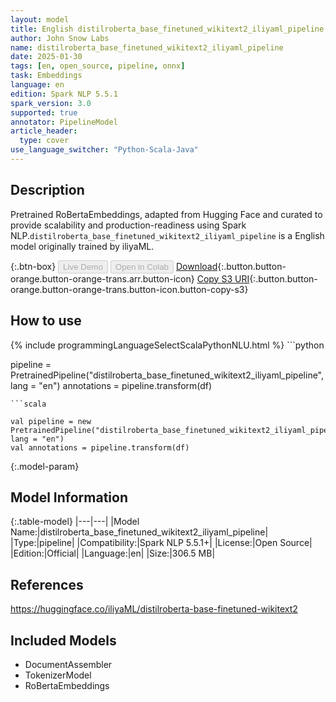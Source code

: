 ```yaml
---
layout: model
title: English distilroberta_base_finetuned_wikitext2_iliyaml_pipeline pipeline RoBertaEmbeddings from iliyaML
author: John Snow Labs
name: distilroberta_base_finetuned_wikitext2_iliyaml_pipeline
date: 2025-01-30
tags: [en, open_source, pipeline, onnx]
task: Embeddings
language: en
edition: Spark NLP 5.5.1
spark_version: 3.0
supported: true
annotator: PipelineModel
article_header:
  type: cover
use_language_switcher: "Python-Scala-Java"
---
```


## Description

Pretrained RoBertaEmbeddings, adapted from Hugging Face and curated to provide scalability and production-readiness using Spark NLP.`distilroberta_base_finetuned_wikitext2_iliyaml_pipeline` is a English model originally trained by iliyaML.

{:.btn-box}
<button class="button button-orange" disabled>Live Demo</button>
<button class="button button-orange" disabled>Open in Colab</button>
[Download](https://s3.amazonaws.com/auxdata.johnsnowlabs.com/public/models/distilroberta_base_finetuned_wikitext2_iliyaml_pipeline_en_5.5.1_3.0_1738280815306.zip){:.button.button-orange.button-orange-trans.arr.button-icon}
[Copy S3 URI](s3://auxdata.johnsnowlabs.com/public/models/distilroberta_base_finetuned_wikitext2_iliyaml_pipeline_en_5.5.1_3.0_1738280815306.zip){:.button.button-orange.button-orange-trans.button-icon.button-copy-s3}

## How to use



<div class="tabs-box" markdown="1">
{% include programmingLanguageSelectScalaPythonNLU.html %}
```python

pipeline = PretrainedPipeline("distilroberta_base_finetuned_wikitext2_iliyaml_pipeline", lang = "en")
annotations =  pipeline.transform(df)   

```
```scala

val pipeline = new PretrainedPipeline("distilroberta_base_finetuned_wikitext2_iliyaml_pipeline", lang = "en")
val annotations = pipeline.transform(df)

```
</div>

{:.model-param}
## Model Information

{:.table-model}
|---|---|
|Model Name:|distilroberta_base_finetuned_wikitext2_iliyaml_pipeline|
|Type:|pipeline|
|Compatibility:|Spark NLP 5.5.1+|
|License:|Open Source|
|Edition:|Official|
|Language:|en|
|Size:|306.5 MB|

## References

https://huggingface.co/iliyaML/distilroberta-base-finetuned-wikitext2

## Included Models

- DocumentAssembler
- TokenizerModel
- RoBertaEmbeddings